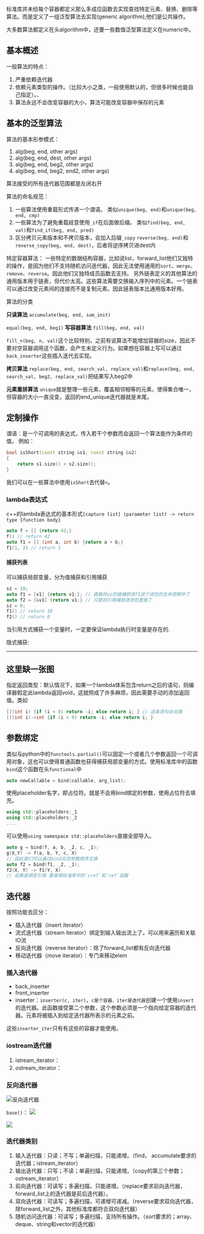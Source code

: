 标准库并未给每个容器都定义那么多成应函数去实现查找特定元素、替换、删除等算法。而是定义了一组泛型算法去实现(generic algorithm),他们是公共操作。

大多数算法都定义在头algorithm中，还要一些数值泛型算法定义在numeric中。

## 基本概述

一般算法的特点：

1. 严重依赖迭代器
2. 依赖元素类型的操作。（比较大小之类，一般使用默认的，但很多时候也能自己指定）。、
3. 算法永远不会改变容器的大小，算法可能改变容器中保存的元素

## 基本的泛型算法

算法的基本形参模式：

1. alg(beg, end, other args)
2. alg(beg, end, dest, other args)
3. alg(beg, end, beg2, other args)
4. alg(beg, end, beg2, end2, other args)

算法接受的所有迭代器范围都是左闭右开

算法的命名规范：

1. 一些算法使用重载形式传递一个谓语。
    类似`unique(beg, end)`和`unique(beg, end, cmp)`
2. 一些算法为了避免重载歧意使用`_if`在后面做后缀。
    类似`find(beg, end, val)`和`find_if(beg, end, pred)`
3. 区分拷贝元素版本和不拷贝版本，会加入后缀`_copy`
    `reverse(beg, end)`和`reverse_copy(beg, end, dest)`，后者将逆序拷贝进dest内

特定容器算法：
一些特定的数据结构容器，比如说list，forward_list他们又独特的操作，是因为他们不支持随机访问迭代器，因此无法使用通用的`sort`、`merge`、`remove`、`reverse`。因此他们又独特成员函数去支持。
另外链表定义的其他算法的通用版本用于链表，但代价太高。这些算法需要交换输入序列中的元素。一个链表可以通过改变元素间的连接而不是复制元素。因此链表版本比通用版本好用。

算法的分类

**只读算法**
`accumulate(beg, end, sum_init)`

`equal(beg, end, beg1)`
**写容器算法**
`fill(beg, end, val)`

`fill_n(beg, n, val)`这个比较特别，之前有说算法不能增加容器的size，因此不要对空容器调用这个函数，会产生未定义行为。如果想在容器上写可以通过`back_inserter`这些插入迭代去实现。

**拷贝算法**
`replace(beg, end, search_val, replace_val)`和`replace(beg, end, search_val, beg2, replace_val)`把结果写入beg2中

**元素重排算法**
`unique`就是整理一些元素，覆盖相邻相等的元素，使得集合唯一，但容器的大小一直没变，返回的end_unique迭代器就是末尾。

## 定制操作

谓语：是一个可调用的表达式，传入若干个参数而会返回一个算法能作为条件的值。
例如：

```cpp
bool isShort(const string &s1, const string &s2) 
{
    return s1.size() < s2.size();
}

```

我们可以在一些算法中使用`isShort`去代替`<`。

### lambda表达式

c++的lambda表达式的基本形式`[capture list] (parameter list) -> return type {function body}`

```cpp
auto f = [] {return 42;}
f() // return 42
auto f1 = [] (int a, int b) {return a + b;}
f1(1, 2) // return 3
```

#### 捕获列表

可以捕获局部变量，分为值捕获和引用捕获

```cpp
sz = 10;
auto f1 = [v1] {return v1;}; // 直接将sz的值捕获进f1这个闭包的生命周期中了
auto f2 = [&v1] {return v1;} // 只是将引用捕获进闭包里面了
sz = 0;
f1() // return 10
f2() // return 0
```

当引用方式捕获一个变量时，一定要保证lambda执行时变量是存在的.

隐式捕获:

----
这里缺一张图
----

指定返回类型：默认情况下，如果一个lambda体系包含return之后的语句，则编译器假定此lambda返回void，这就照成了许多麻烦，因此需要手动的添加返回值。类如

```cpp
[](int i) {if (i < 0) return -i; else return i; } // 这条语句会出错
[](int i)->int {if (i < 0) return -i; else return i; }
```

## 参数绑定

类似与python中的`functools.partial()`可以固定一个或者几个参数返回一个可调用对象，这也可以使得普通函数也获得捕获局部变量的方式。使用标准库中的函数`bind`这个函数在头`functional`中

```cpp
auto newCallable = bind(callable, arg_list);
```

使用placeholder名字，即占位符。就是不会用bind绑定的参数，使用占位符去填充。

```cpp
using std::placeholders:_1
using std::placeholders:_2
....
```

可以使用`using namespace std::placeholders`直接全部导入。

```cpp
auto g = bind(f, a, b, _2, c, _1);
g(X,Y) -> f(a, b, Y, c, X)
// 因此我们可以通过bind实现参数顺序互换
auto f2 = bind(f1, _2, _1);
f2(X, Y) -> f1(Y, X)
// 如果是绑定引用 要使用标准库中的`cref`和`ref`函数
```

## 迭代器

按照功能去区分：

+ 插入迭代器（insert iterator）
+ 流式迭代器（stream iterator）绑定到输入输出流上了，可以用来遍历和关联IO流
+ 反向迭代器（reverse iterator）：除了forward_list都有反向迭代器
+ 移动迭代器（move iterator）：专门来移动elem

### 插入迭代器

+ back_inserter
+ front_inserter
+ inserter：`inserter(c, iter)`，`c是个容器，iter是迭代器`创建一个使用`insert`的迭代器。此函数接受第二个参数，这个参数必须是一个指向给定容器的迭代器。元素将被插入到给定迭代器所表示的元素之前。

这些`inserter_iter`只有有这些的容器才能使用。

### iostream迭代器

1. istream_iterator：
2. ostream_iterator：

### 反向迭代器

![反向迭代器](https://i.loli.net/2019/10/22/AElxy7whpMQTsKo.png)

`base()`：
![](https://i.loli.net/2019/10/22/LKuF6OdnTWowZrP.png)

![](https://i.loli.net/2019/10/22/fTAYc87FOi46stK.png)

### 迭代器类别

1. 输入迭代器：只读；不写；单遍扫描，只能递增。（find， accumulate要求的迭代器；istream_iterator）
2. 输出迭代器：只写；不读；单遍扫描，只能递增。（copy的第三个参数；ostream_iterator）
3. 前向迭代器：可读写；多遍扫描，只能递增。（replace要求前向迭代器，forward_list上的迭代器是前后迭代器）。
4. 双向迭代器：可读写；多遍扫描，可递增可递减。（reverse要求双向迭代器，除forward_list之外，其他标准库都符合双向迭代器）
5. 随机访问迭代器：可读写；多遍扫描，支持所有操作。（sort要求的；array、deque、string和vector的迭代器）
